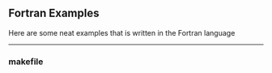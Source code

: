 ## Fortran Examples

Here are some neat examples that is written in the Fortran language

---

### makefile


